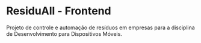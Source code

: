 # ResiduAll - Frontend
Projeto de controle e automação de resíduos em empresas para a disciplina de Desenvolvimento para Dispositivos Móveis.
